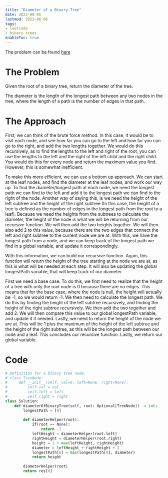 ```yaml
---
title: "Diameter of a Binary Tree"
date: 2022-08-05
lastmod: 2023-06-06
tags:
- leetcode
- binary trees
enableToc: true
---
```


The problem can be found [here](https://leetcode.com/problems/diameter-of-binary-tree/)

# The Problem
Given the root of a binary tree, return the diameter of the tree.

The diameter is the length of the longest path between any two nodes in the tree, where the length of a path is the number of edges in that path.

# The Approach
First, we can think of the brute force method. In this case, it would be to visit each node, and see how far you can go to the left and how far you can go to the right, and add the two lengths together. We would do this recursively, as to find the lengths to the left and right of the root, you can use the lengths to the left and the right of the left child and the right child. You would do this for every node and return the maximum value you find. However, this is somewhat inefficient.

To make this more efficient, we can use a bottom up approach. We can start at the leaf nodes, and find the diameter at the leaf nodes, and work our way up. To find the diameter/longest path at each node, we need the longest path we can find to the left and add it to the longest path we can find to the right of the node. Another way of saying this, is we need the height of the left subtree and the height of the right subtree (In this case, the height of a tree is defined as the number of edges in the longest path from the root to a leaf). Because we need the heights from the subtrees to calculate the diameter, the height of the node is what we will be returning from our recursive function. We will then add the two heights together. We will then also add 2 to this value, because there are the two edges that connect the left and right subtree to the current node we are at. With this, we have the longest path from a node, and we can keep track of the longest path we find in a global variable, and update it correspondingly.

With this information, we can build our recursive function. Again, this function will return the height of the tree starting at the node we are at, as this is what will be needed at each step. It will also be updating the global longestPath variable, that will keep track of our diameter.

First we need a base case. To do this, we first need to realize that the height of a tree with only the root node is 0 because there are no edges. This means that for the base case, where the node is null, the height will actually be -1, so we would return -1. We then need to calculate the longest path. We do this by finding the height of the left subtree recursively, and finding the height of the right subtree recursively. We then add the two together and add 2. We will then compare this value to our global longestPath variable, and update it if needed. Lastly, we need to return the height of the node we are at. This will be 1 plus the maximum of the height of the left subtree and the height of the right subtree, as this will be the longest path between our node and a leaf. This concludes our recursive function. Lastly, we return our global variable.

# Code
```py
# Definition for a binary tree node.
# class TreeNode:
#     def __init__(self, val=0, left=None, right=None):
#         self.val = val
#         self.left = left
#         self.right = right
class Solution:
    def diameterOfBinaryTree(self, root: Optional[TreeNode]) -> int:
        longestPath = [0]
        
        def diameterHelper(root):
            if(root == None):
                return -1
            leftHeight = diameterHelper(root.left)
            rightHeight = diameterHelper(root.right)
            height = 1 + max(leftHeight, rightHeight)
            diameter = leftHeight + rightHeight + 2
            longestPath[0] = max(longestPath[0], diameter)
            return height
        
        diameterHelper(root)
        return res[0]
```